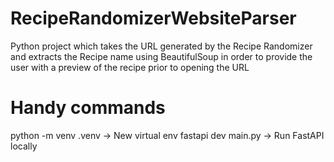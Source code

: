 # RecipeRandomizerWebsiteParser
Python project which takes the URL generated by the Recipe Randomizer and extracts the Recipe name using BeautifulSoup in order to provide the user with a preview of the recipe prior to opening the URL

# Handy commands

python -m venv .venv -> New virtual env
fastapi dev main.py -> Run FastAPI locally

